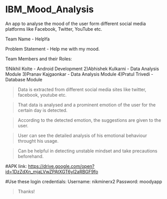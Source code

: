 # IBM_Mood_Analysis
An app to analyse the mood of the user form different social media platforms like Facebook, Twitter, YouTube etc.

Team Name - HelpYa

Problem Statement - Help me with my mood.

Team Members and their Roles:

1)Nikhil Kolte - Android Development
2)Abhishek Kulkarni - Data Analysis Module
3)Pranav Kajgaonkar - Data Analysis Module
4)Pratul Trivedi - Database Module

> Data is extracted from different social media sites like twitter, facebook, youtube etc.

> That data is analysed and a prominent emotion of the user for the certain day is detected.

> According to the detected emotion, the suggestions are given to the user.

> User can see the detailed analysis of his emotional behaviour throught his usage.

> Can be helpful in detecting unstable mindset and take precautions beforehand.

#APK link: 
https://drive.google.com/open?id=1DzZdXn_mjaLVwZPAtXGT6yl2aRBGF9fo

#Use these login credentials:
Username: nikminerx2
Password: moodyapp

> Thanks!
